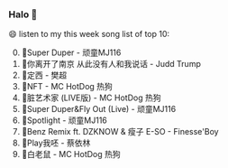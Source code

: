 

### Halo 👋

😄 listen to my this week song list of top 10:

0. 🌈Super Duper - 顽童MJ116
1. 🌈你离开了南京 从此没有人和我说话 - Judd Trump
2. 🌈定西 - 樊超
3. 🌈NFT - MC HotDog 热狗
4. 🌈脏艺术家 (LIVE版) - MC HotDog 热狗
5. 🌈Super Duper&Fly Out (Live) - 顽童MJ116
6. 🌈Spotlight - 顽童MJ116
7. 🌈Benz Remix ft. DZKNOW & 瘦子 E-SO - Finesse'Boy
8. 🌈Play我呸 - 蔡依林
9. 🌈白老鼠 - MC HotDog 热狗

